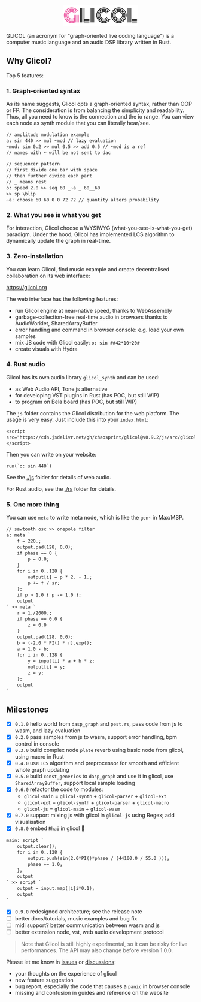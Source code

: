 <div align="center">
  <br />
  <p>
    <a href="https://glicol.org"><img src="./logo.png" width="200" /></a>
  </p>
</div>

GLICOL (an acronym for "graph-oriented live coding language") is a computer music language and an audio DSP library written in Rust.

## Why Glicol?
Top 5 features:
### 1. Graph-oriented syntax
As its name suggests, Glicol opts a graph-oriented syntax, rather than OOP or FP.
The consideration is from balancing the simplicity and readability.
Thus, all you need to know is the connection and the io range.
You can view each node as synth module that you can literally hear/see.

```
// amplitude modulation example
a: sin 440 >> mul ~mod // lazy evaluation
~mod: sin 0.2 >> mul 0.5 >> add 0.5 // ~mod is a ref
// names with ~ will be not sent to dac
```

```
// sequencer pattern
// first divide one bar with space
// then further divide each part
// _ means rest
o: speed 2.0 >> seq 60 _~a _ 60__60
>> sp \blip
~a: choose 60 60 0 0 72 72 // quantity alters probability
```

### 2. What you see is what you get

For interaction, Glicol choose a WYSIWYG (what-you-see-is-what-you-get) paradigm. Under the hood, Glicol has implemented LCS algorithm to dynamically update the graph in real-time.

### 3. Zero-installation

You can learn Glicol, find music example and create decentralised collaboration on its web interface:

https://glicol.org

The web interface has the following features:
- run Glicol engine at near-native speed, thanks to WebAssembly
- garbage-collection-free real-time audio in browsers thanks to AudioWorklet, SharedArrayBuffer
- error handling and command in browser console: e.g. load your own samples
- mix JS code with Glicol easily: `o: sin ##42*10+20#`
- create visuals with Hydra

### 4. Rust audio

Glicol has its own audio library `glicol_synth` and can be used:

- as Web Audio API, Tone.js alternative
- for developing VST plugins in Rust (has POC, but still WIP)
- to program on Bela board (has POC, but still WIP)

The `js` folder contains the Glicol distribution for the web platform. The usage is very easy. Just include this into your `index.html`:
```
<script src="https://cdn.jsdelivr.net/gh/chaosprint/glicol@v0.9.2/js/src/glicol.js"></script>
```
Then you can write on your website:
```
run(`o: sin 440`)
```

See the [./js](./js) folder for details of web audio.

For Rust audio, see the [./rs](./rs) folder for details.

### 5. One more thing
You can use `meta` to write meta node, which is like the `gen~` in Max/MSP.

```
// sawtooth osc >> onepole filter
a: meta `
	f = 220.;
	output.pad(128, 0.0);
	if phase == 0 {
		p = 0.0;
	}
	for i in 0..128 {
		output[i] = p * 2. - 1.;
		p += f / sr;
	};
	if p > 1.0 { p -= 1.0 };
	output
` >> meta `
	r = 1./2000.;
	if phase == 0.0 {
		z = 0.0
	}
	output.pad(128, 0.0);
	b = (-2.0 * PI() * r).exp();
	a = 1.0 - b;
	for i in 0..128 {
		y = input[i] * a + b * z;
		output[i] = y;
		z = y;
	};
	output
`
```

## Milestones

- [x] `0.1.0` hello world from `dasp_graph` and `pest.rs`, pass code from js to wasm, and lazy evaluation
- [x] `0.2.0` pass samples from js to wasm, support error handling, bpm control in console
- [x] `0.3.0` build complex node `plate` reverb using basic node from glicol, using macro in Rust
- [x] `0.4.0` use `LCS` algorithm and preprocessor for smooth and efficient whole graph updating
- [x] `0.5.0` build `const_generics` to `dasp_graph` and use it in glicol, use `SharedArrayBuffer`, support local sample loading
- [x] `0.6.0` refactor the code to modules: 
    - `glicol-main` = `glicol-synth` + `glicol-parser` + `glicol-ext`
    - `glicol-ext` = `glicol-synth` + `glicol-parser` + `glicol-macro`
    - `glicol-js` = `glicol-main` + `glicol-wasm`
- [x] `0.7.0` support mixing js with glicol in `glicol-js` using Regex; add visualisation
- [x] `0.8.0` embed `Rhai` in glicol 🎉
```
main: script `
    output.clear();
    for i in 0..128 {
        output.push(sin(2.0*PI()*phase / (44100.0 / 55.0 )));
        phase += 1.0;
    };
    output
` >> script `
    output = input.map(|i|i*0.1);
    output
`
```
- [x] `0.9.0` redesigned architecture; see the release note
- [ ] better docs/tutorials, music examples and bug fix
- [ ] midi support? better communication between wasm and js
- [ ] better extension node, vst, web audio development protocol 

> Note that Glicol is still highly experimental, so it can be risky for live performances. The API may also change before version 1.0.0.

Please let me know in [issues](https://github.com/chaosprint/glicol/issues) or [discussions](https://github.com/chaosprint/glicol/discussions):
- your thoughts on the experience of glicol
- new feature suggestion
- bug report, especially the code that causes a `panic` in browser console
- missing and confusion in guides and reference on the website